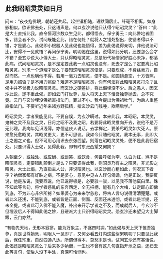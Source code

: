 ##  此我昭昭灵灵如日月

问曰：“夜夜抱佛眠，朝朝还共起。起坐镇相随，语默同居止。纤毫不相离，如身影相似。欲识佛去处，只这语声是。何以玄沙说他只认得个昭昭灵灵？”答曰：“此是大士直指此我，直令恒河沙数众生见此，都得悟去。保宁勇云：向此瞥地者固多，错会者不少。试问既能会此，错在何处？就将人之错处指出，使错者得以不错，才是婆心。此偈即小根器人见此偈也能悟得，盖为此偈说得亲切，非他说法可比，安得不一见就悟？再问保宁勇，明明偈在这里，说得如此分明，还要怎么会才不错？至玄沙说大小傅大士，只认得昭昭灵灵，总是历代衲僧家好胜心未净，都落此病。试问昭昭灵灵，是不是定要此我一点昭灵也没有，死去才是么？定要离此昭昭灵灵，别求一个道理才是么？要知这昭昭灵灵便是，只要现成，不费丝毫力，自然而然，一点也瞒他不得。若用一毫力去昭灵，便不是。如圆镜悬空，十方皆照，是用力照否？是不用力照否？难道不是昭昭灵灵，你有何法将此昭昭灵灵打杀？且偈中并不曾极力说昭昭灵灵。而玄沙之硬差排，将此偈埋没不少。后之愚人，因玄沙此说，遂不重此偈。即如云门打世尊，后人将天上天下惟吾独尊抛去，总不究竟。云门与玄沙埋没佛祖直指法门，罪过不小。我今提出为佛祖吐气，为后人重整直指法门。不要听近年来诸方野狐精，拾玄沙云门残唾，欺瞒后学。”

昭昭灵灵，学者果能见此，不要自误，为玄沙瞒过。本来此我，本昭昭，本灵灵，鬼神之灵不及我之灵，日月之昭不及我之昭。若要将此昭灵推向开去，说他不是万无此理。我向年见识浅薄，亦信这伙人说话，去学禅定，要杀尽昭灵如大死人。原来愈死愈昭灵，其昭灵更大，更不可思议。我如今只随他昭灵，我本无事，此即大士之偈之义也。但不可用心用识去东张西望，则落在昭昭灵灵处，便不是此我归宿处。只要识得大士偈，见得此我，即有时东张西望又何妨？

从朝至夕，或独处、或应酬、或谈笑、或饮食，何尝呼张为李、认白为红，岂不是昭昭灵灵，定要错乱颠倒才是么？只要识得此我，则昭灵乃有主之昭灵，非光影之昭灵。大士此偈，乃直指主人公，非说昭灵也。以玄沙而心粗如此，何况其下者乎？衲僧家都有好胜之病，不是婆心，意见中见古人误句偈诵，他是正说，我要反说，他是东说，我要西说，他已说得极是，必要驳一驳，以见我不落他窠臼里。殊不知此等言句，将学者惑乱的东奔西走，全无把柄，能有几个大梅，认定即心即佛到底，不为非心非佛所撼？如果婆心为来来学慈悲，将古人言句说得清清楚楚。或者此义还浅，不能到底，或者皆是正面、侧面、反面还未透彻，或者此是半提，还未全提，或者此可入佛不能入魔，补出来开示学者之不及，而成就后人。今玄沙不但埋没后人不得知此偈之妙，且硬派大士只识得昭昭灵灵。恐玄沙还未望见大士脚跟，云门亦然。

“有物先天地，无形本寂寥，能为万象主，不逐四时凋。”如此偈与天上天下惟吾独尊，真是世尊嫡派，明眼人一见即了，又何必看五灯内这些絮絮叨叨？只要见此我后，保任珍重，自然四通八达。所谓但得本、莫愁末是也。试问玄沙还有甚话说，此偈还是昭昭灵灵么？后来多少衲僧，一生也不曾有这几句直指开示之语，还扫去此等言句，使后人没下手处，真深可怜悯也。
